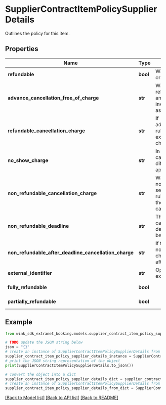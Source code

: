 # SupplierContractItemPolicySupplierDetails

Outlines the policy for this item.

## Properties

Name | Type | Description | Notes
------------ | ------------- | ------------- | -------------
**refundable** | **bool** | Whether this booking is refundable or not. | 
**advance_cancellation_free_of_charge** | **str** | When the cancellation policy is refundable, this flag can be set and indicates there is more rules involved than just a no-questions-asked refundable. | [optional] 
**refundable_cancellation_charge** | **str** | If advanceCancellationFreeOfCharge rules is not honored, this property explains what the guest will be charged. | [optional] 
**no_show_charge** | **str** | In case the &#39;Refundable cancellation charge&#39; is set, a different no show charge can be applied. | [optional] 
**non_refundable_cancellation_charge** | **str** | When the cancellation policy is non-refundable, this flag can be set and indicates there is more rules involved to calculate what the guest will owe in case of a cancellation. | [optional] 
**non_refundable_deadline** | **str** | The non-refundable charge might can have a deadline. If that deadline passes, the guest might be charged more. | [optional] 
**non_refundable_after_deadline_cancellation_charge** | **str** | If the guest does not honor the non-refundable deadline rule, this charge dictates what she owes after the deadline passes. | [optional] 
**external_identifier** | **str** | Optional geoname externalIdentifier to remote policy. | [optional] 
**fully_refundable** | **bool** |  | [optional] [readonly] 
**partially_refundable** | **bool** |  | [optional] [readonly] 

## Example

```python
from wink_sdk_extranet_booking.models.supplier_contract_item_policy_supplier_details import SupplierContractItemPolicySupplierDetails

# TODO update the JSON string below
json = "{}"
# create an instance of SupplierContractItemPolicySupplierDetails from a JSON string
supplier_contract_item_policy_supplier_details_instance = SupplierContractItemPolicySupplierDetails.from_json(json)
# print the JSON string representation of the object
print(SupplierContractItemPolicySupplierDetails.to_json())

# convert the object into a dict
supplier_contract_item_policy_supplier_details_dict = supplier_contract_item_policy_supplier_details_instance.to_dict()
# create an instance of SupplierContractItemPolicySupplierDetails from a dict
supplier_contract_item_policy_supplier_details_from_dict = SupplierContractItemPolicySupplierDetails.from_dict(supplier_contract_item_policy_supplier_details_dict)
```
[[Back to Model list]](../README.md#documentation-for-models) [[Back to API list]](../README.md#documentation-for-api-endpoints) [[Back to README]](../README.md)


